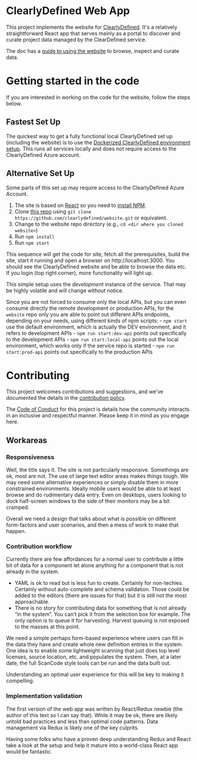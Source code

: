 # ClearlyDefined Web App

This project implements the website for [ClearlyDefined](https://clearlydefined.io). It's a relatively straightforward React app that serves mainly as a portal to discover and curate project data managed by the ClearDefined service.


The doc has a [guide to using the website](https://docs.clearlydefined.io/using-data) to browse, inspect and curate data.


# Getting started in the code

If you are interested in working on the code for the website, follow the steps below. 

## Fastest Set Up


The quickest way to get a fully functional local ClearlyDefined set up (including the website) is to use the [Dockerized ClearlyDefined environment setup](https://github.com/clearlydefined/docker_dev_env_experiment). This runs all services locally and does not require access to the ClearlyDefined Azure account.

## Alternative Set Up

Some parts of this set up may require access to the ClearlyDefined Azure Account.

1.  The site is based on [React]() so you need to [install NPM]().
1.  Clone [this repo](https://github.com/clearlydefined/website.git) using `git clone https://github.com/clearlydefined/website.git` or equivalent.
1.  Change to the website repo directory (e.g., `cd <dir where you cloned website>`)
1.  Run `npm install`
1.  Run `npm start`

This sequence will get the code for site, fetch all the prerequisites, build the site, start it running and open a browser on http://localhost:3000. You should see the ClearlyDefined website and be able to browse the data etc. If you login (top right corner), more functionality will light up.

This simple setup uses the _development_ instance of the service. That may be highly volatile and will change without notice.

Since you are not forced to consume only the local APIs, but you can even consume directly the remote development or production APIs, for the `website` repo only you are able to point out different APIs endpoints, depending on your needs, using different kinds of npm scripts: - `npm start` use the default environment, which is actually the DEV environment, and it refers to development APIs - `npm run start:dev-api` points out specifically to the development APIs - `npm run start:local-api` points out the local environment, which works only if the service repo is started - `npm run start:prod-api` points out specifically to the production APIs

# Contributing

This project welcomes contributions and suggestions, and we've documented the details in the [contribution policy](CONTRIBUTING.md).

The [Code of Conduct](CODE_OF_CONDUCT.md) for this project is details how the community interacts in
an inclusive and respectful manner. Please keep it in mind as you engage here.

## Workareas

### Responsiveness

Well, the title says it. The site is not particularly responsive. Somethings are ok, most are not. The use of large
text editor areas makes things tough. We may need some alternative experiences or simply disable them in
more constrained environments. Ideally mobile users would be able to at least browse and do rudimentary data
entry. Even on desktops, users looking to dock half-screen windows to the side of their monitors may be a bit cramped.

Overall we need a design that talks about what is possible on different form-factors and user scenarios, and then
a mess of work to make that happen.

### Contribution workflow

Currently there are few affordances for a normal user to contribute a little bit of data for a component let alone anything for a component that is not already in the system.

- YAML is ok to read but is less fun to create. Certainly for non-techies. Certainly without auto-complete and schema validation. Those could be added to the editors (there are issues for that) but it is still not the most approachable.
- There is no story for contributing data for something that is not already “in the system”. You can’t pick it from the selection box for example. The only option is to queue it for harvesting. Harvest queuing is not exposed to the masses at this point.

We need a simple perhaps form-based experience where users can fill in the data they have and create whole new definition
entries in the system. One idea is to enable some lightweight scanning that just does top level licenses, source location,
etc. and populates the system. Then, at a later date, the full ScanCode style tools can be run and the data built out.

Understanding an optimal user experience for this will be key to making it compelling.

### Implementation validation

The first version of the web app was written by React/Redux newbie (the author of this text so I can say that).
While it may be ok, there are likely untold bad practices and less than optimal code patterns. Data
management via Redux is likely one of the key culprits.

Having some folks who have a proven deep understanding Redux and React take a look at the setup and help it mature into
a world-class React app would be fantastic.
